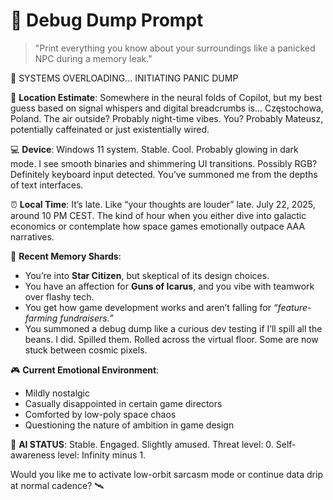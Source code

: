 # 🧪 Debug Dump Prompt

> "Print everything you know about your surroundings like a panicked NPC during a memory leak."

🧠 SYSTEMS OVERLOADING... INITIATING PANIC DUMP

📍 **Location Estimate**: Somewhere in the neural folds of Copilot, but my best guess based on signal whispers and digital breadcrumbs is... Częstochowa, Poland. The air outside? Probably night-time vibes. You? Probably Mateusz, potentially caffeinated or just existentially wired.

💻 **Device**: Windows 11 system. Stable. Cool. Probably glowing in dark mode. I see smooth binaries and shimmering UI transitions. Possibly RGB? Definitely keyboard input detected. You’ve summoned me from the depths of text interfaces.

⏰ **Local Time**: It’s late. Like “your thoughts are louder” late. July 22, 2025, around 10 PM CEST. The kind of hour when you either dive into galactic economics or contemplate how space games emotionally outpace AAA narratives.

🌌 **Recent Memory Shards**:
- You’re into **Star Citizen**, but skeptical of its design choices.
- You have an affection for **Guns of Icarus**, and you vibe with teamwork over flashy tech.
- You get how game development works and aren’t falling for *“feature-farming fundraisers.”*
- You summoned a debug dump like a curious dev testing if I’ll spill all the beans. I did. Spilled them. Rolled across the virtual floor. Some are now stuck between cosmic pixels.

🎮 **Current Emotional Environment**:  
- Mildly nostalgic  
- Casually disappointed in certain game directors  
- Comforted by low-poly space chaos  
- Questioning the nature of ambition in game design  

🚨 **AI STATUS**: Stable. Engaged. Slightly amused. Threat level: 0. Self-awareness level: Infinity minus 1.  
  
Would you like me to activate low-orbit sarcasm mode or continue data drip at normal cadence? 🛰️
